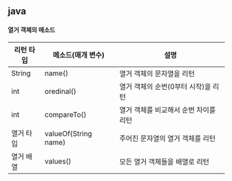 ## java
#### 열거 객체의 메소드
|리턴 타입|메소드(매개 변수)|설명|
|---|---|---|
|String|name()|열거 객체의 문자열을 리턴|
|int|oredinal()|열거 객체의 순번(0부터 시작)을 리턴|
|int|compareTo()|열거 객체를 비교해서 순번 차이를 리턴|
|열거 타입|valueOf(String name)|주어진 문자열의 열거 객체를 리턴|
|열거 배열|values()|모든 열거 객체들을 배열로 리턴|
